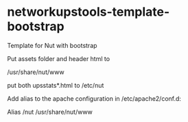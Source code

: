 # networkupstools-template-bootstrap
Template for Nut with bootstrap

Put assets folder and header html to

/usr/share/nut/www

put both upsstats*.html to /etc/nut

Add alias to the apache configuration in /etc/apache2/conf.d:

Alias /nut /usr/share/nut/www
